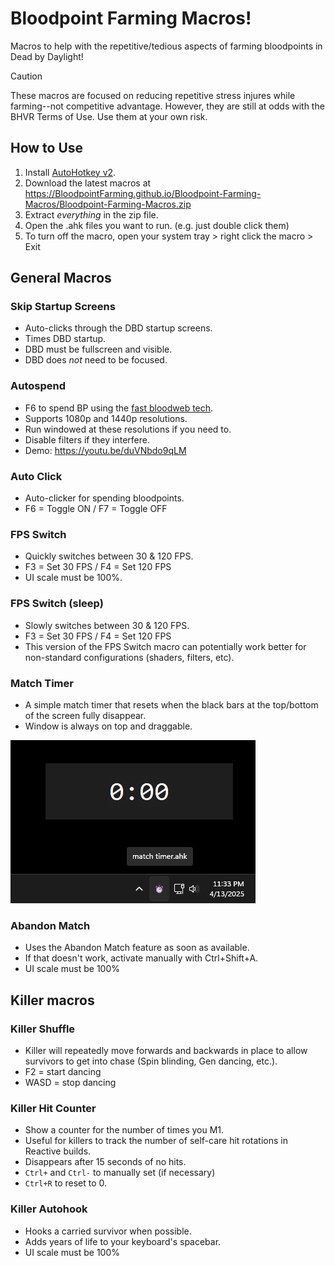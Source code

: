 # Bloodpoint Farming Macros!
Macros to help with the repetitive/tedious aspects of farming bloodpoints in Dead by Daylight!

> [!CAUTION]
> These macros are focused on reducing repetitive stress injures while farming--not competitive advantage. However, they are still at odds with the BHVR Terms of Use. Use them at your own risk.

## How to Use
1. Install [AutoHotkey v2](https://www.autohotkey.com/).
2. Download the latest macros at https://BloodpointFarming.github.io/Bloodpoint-Farming-Macros/Bloodpoint-Farming-Macros.zip
3. Extract *everything* in the zip file.
4. Open the .ahk files you want to run. (e.g. just double click them)
5. To turn off the macro, open your system tray > right click the macro > Exit

## General Macros
### Skip Startup Screens
- Auto-clicks through the DBD startup screens.
- Times DBD startup.
- DBD must be fullscreen and visible.
- DBD does *not* need to be focused.

### Autospend
- F6 to spend BP using the [fast bloodweb tech](https://www.reddit.com/r/deadbydaylight/s/njguTZBODp).
- Supports 1080p and 1440p resolutions.
- Run windowed at these resolutions if you need to.
- Disable filters if they interfere.
- Demo: https://youtu.be/duVNbdo9qLM

### Auto Click
- Auto-clicker for spending bloodpoints.
- F6 = Toggle ON / F7 = Toggle OFF

### FPS Switch
- Quickly switches between 30 & 120 FPS.
- F3 = Set 30 FPS / F4 = Set 120 FPS
- UI scale must be 100%.

### FPS Switch (sleep)
- Slowly switches between 30 & 120 FPS.
- F3 = Set 30 FPS / F4 = Set 120 FPS
- This version of the FPS Switch macro can potentially work better for non-standard configurations (shaders, filters, etc).

### Match Timer
- A simple match timer that resets when the black bars at the top/bottom of the screen fully disappear.
- Window is always on top and draggable.

![Match Timer and taskbar icons](assets/match-timer.png)

### Abandon Match
- Uses the Abandon Match feature as soon as available.
- If that doesn't work, activate manually with Ctrl+Shift+A.
- UI scale must be 100%

## Killer macros
### Killer Shuffle
- Killer will repeatedly move forwards and backwards in place to allow survivors to get into chase (Spin blinding, Gen dancing, etc.).
- F2 = start dancing
- WASD = stop dancing

### Killer Hit Counter
- Show a counter for the number of times you M1.
- Useful for killers to track the number of self-care hit rotations in Reactive builds.
- Disappears after 15 seconds of no hits.
- `Ctrl+` and `Ctrl-` to manually set (if necessary)
- `Ctrl+R` to reset to 0.

### Killer Autohook
- Hooks a carried survivor when possible.
- Adds years of life to your keyboard's spacebar.
- UI scale must be 100%
